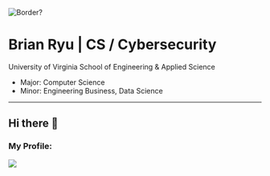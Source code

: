 ![Border?](https://www.epiqglobal.com/epiq/media/sites/Cyber-Incident-Header.jpg?ext=.jpg|height=100)

# Brian Ryu | CS / Cybersecurity

University of Virginia School of Engineering & Applied Science
- Major: Computer Science
- Minor: Engineering Business, Data Science

--------
## Hi there 👋

### My Profile: 
<a href="https://www.linkedin.com/in/brian-ryu-5537a3345/" target="_blank"><img src="https://media.discordapp.net/attachments/810228635121876992/1384775380514115624/w.png?ex=6853a812&is=68525692&hm=1122b2477ca32bb4bb68e1209591449bee62fcf3d4b79da9b75e5ae72bd44e2a&=&format=webp&quality=lossless&width=80&height=80"></a>

<!--
**ShiXzYz/ShiXzYz** is a ✨ _special_ ✨ repository because its `README.md` (this file) appears on your GitHub profile.

Here are some ideas to get you started:

- 🔭 I’m currently working on ...
- 🌱 I’m currently learning ...
- 👯 I’m looking to collaborate on ...
- 🤔 I’m looking for help with ...
- 💬 Ask me about ...
- 📫 How to reach me: ...
- 😄 Pronouns: ...
- ⚡ Fun fact: ...
-->
